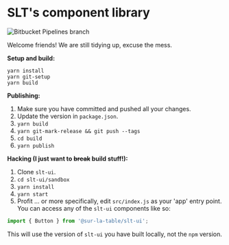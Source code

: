 # SLT's component library

![Bitbucket Pipelines branch](https://img.shields.io/bitbucket/pipelines/atlassian/adf-builder-javascript/task/SECO-2168.svg)

Welcome friends! We are still tidying up, excuse the mess.

**Setup and build:**

```
yarn install
yarn git-setup
yarn build
```

**Publishing:**

1.  Make sure you have committed and pushed all your changes.
2.  Update the version in `package.json`.
3.  `yarn build`
4.  `yarn git-mark-release && git push --tags`
5.  `cd build`
6.  `yarn publish`

**Hacking (I just want to ~~break~~ build stuff!):**

1.  Clone `slt-ui`.
2.  `cd slt-ui/sandbox`
3.  `yarn install`
4.  `yarn start`
5.  Profit ... or more specifically, edit `src/index.js` as your 'app' entry point. You can access any of the `slt-ui` components like so:

```js
import { Button } from '@sur-la-table/slt-ui';
```

This will use the version of `slt-ui` you have built locally, not the `npm` version.
